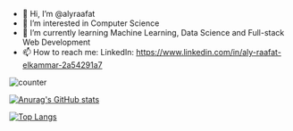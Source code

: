 - 👋 Hi, I’m @alyraafat
- 👀 I’m interested in Computer Science
- 🌱 I’m currently learning Machine Learning, Data Science and Full-stack Web Development
- 📫 How to reach me:
      LinkedIn: https://www.linkedin.com/in/aly-raafat-elkammar-2a54291a7

![counter](https://envxjdw32qq8oyz.m.pipedream.net)

[![Anurag's GitHub stats](https://github-readme-stats.vercel.app/api?username=alyraafat)](https://github.com/anuraghazra/github-readme-stats)

[![Top Langs](https://github-readme-stats.vercel.app/api/top-langs/?username=alyraafat&layout=compact&langs_count=8&theme=radical)](https://github.com/anuraghazra/github-readme-stats)
<!---
alyraafat/alyraafat is a ✨ special ✨ repository because its `README.md` (this file) appears on your GitHub profile.
You can click the Preview link to take a look at your changes.
--->
